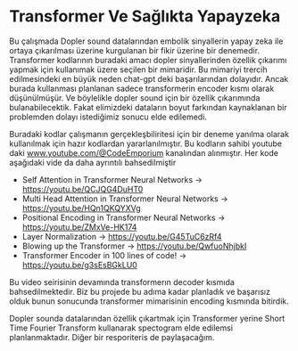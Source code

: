 # Transformer Ve Sağlıkta Yapayzeka 

Bu çalışmada Dopler sound datalarından embolik sinyallerin yapay zeka ile ortaya çıkarılması üzerine kurgulanan bir fikir üzerine bir denemedir.
Transformer kodlarının buradaki amacı dopler sinyallerinden özellik çıkarımı yapmak için kullanımak üzere seçilen bir mimaridir. Bu mimariyi 
trercih edilmesindeki en büyük neden chat-gpt deki başarılarından dolayıdır. Ancak burada kullanması planlanan sadece transformerin encoder kısmı 
olarak düşünülmüşür. Ve böylelikle dopler sound için bir özellik çıkarımında bulanabilecektik. Fakat elimizdeki dataların boyut farkından kaynaklanan 
bir problemden dolayı istediğimiz sonucu elde edilemedi. 

Buradaki kodlar çalışmanın gerçekleşbiliritesi için bir deneme yanılma olarak kullanılmak için hazır kodlardan yararlanılmıştır.
Bu kodların sahibi youtube daki www.youtube.com/@CodeEmporium kanalından alınmıştır.
Her kode aşağıdaki vide da daha ayrıntılı bahsedilmiştir 

- Self Attention in Transformer Neural Networks -> https://youtu.be/QCJQG4DuHT0
- Multi Head Attention in Transformer Neural Networks -> https://youtu.be/HQn1QKQYXVg 
- Positional Encoding in Transformer Neural Networks -> https://youtu.be/ZMxVe-HK174
- Layer Normalization -> https://youtu.be/G45TuC6zRf4
- Blowing up the Transformer -> https://youtu.be/QwfuoNhjbkI 
- Transformer Encoder in 100 lines of code! -> https://youtu.be/g3sEsBGkLU0

Bu video seirisinin devamında transformerın decoder kısmıda bahsedilmektedir. 
Biz bu projede bu adıma kadar planladık ve başarısız olduk bunun sonucunda transformer mimarisinin encoding kısmında bitirdik.

Dopler sounda datalarından özellik çıkartmak için Transformer yerine Short Time Fourier Transform kullanarak spectogram elde edilemsi planlanmaktadır.
Diğer bir resporiteris de paylaşacağım. 










